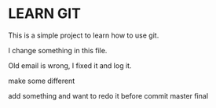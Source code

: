 # LEARN GIT
This is a simple project to learn how to use git.

I change something in this file.

Old email is wrong, I fixed it and log it.

make some different

add something and want to redo it before commit master final
